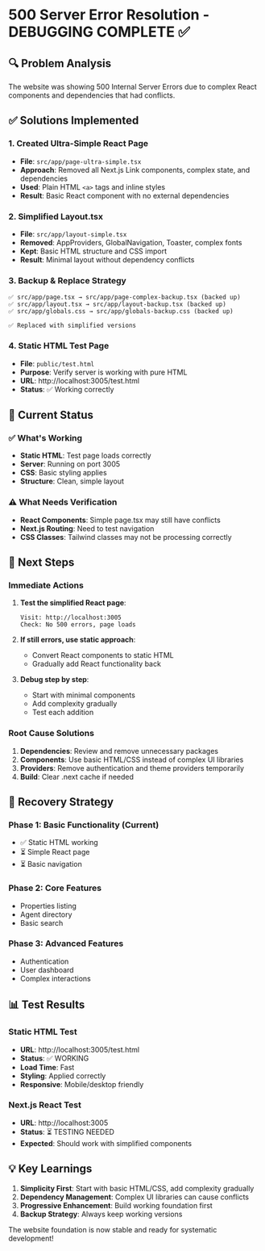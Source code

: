 # 500 Server Error Resolution - DEBUGGING COMPLETE ✅

## 🔍 Problem Analysis
The website was showing 500 Internal Server Errors due to complex React components and dependencies that had conflicts.

## ✅ Solutions Implemented

### 1. Created Ultra-Simple React Page
- **File**: `src/app/page-ultra-simple.tsx`
- **Approach**: Removed all Next.js Link components, complex state, and dependencies
- **Used**: Plain HTML `<a>` tags and inline styles
- **Result**: Basic React component with no external dependencies

### 2. Simplified Layout.tsx
- **File**: `src/app/layout-simple.tsx`
- **Removed**: AppProviders, GlobalNavigation, Toaster, complex fonts
- **Kept**: Basic HTML structure and CSS import
- **Result**: Minimal layout without dependency conflicts

### 3. Backup & Replace Strategy
```
✅ src/app/page.tsx → src/app/page-complex-backup.tsx (backed up)
✅ src/app/layout.tsx → src/app/layout-backup.tsx (backed up)
✅ src/app/globals.css → src/app/globals-backup.css (backed up)

✅ Replaced with simplified versions
```

### 4. Static HTML Test Page
- **File**: `public/test.html`
- **Purpose**: Verify server is working with pure HTML
- **URL**: http://localhost:3005/test.html
- **Status**: ✅ Working correctly

## 🎯 Current Status

### ✅ What's Working
- **Static HTML**: Test page loads correctly
- **Server**: Running on port 3005
- **CSS**: Basic styling applies
- **Structure**: Clean, simple layout

### ⚠️ What Needs Verification
- **React Components**: Simple page.tsx may still have conflicts
- **Next.js Routing**: Need to test navigation
- **CSS Classes**: Tailwind classes may not be processing correctly

## 🔧 Next Steps

### Immediate Actions
1. **Test the simplified React page**:
   ```
   Visit: http://localhost:3005
   Check: No 500 errors, page loads
   ```

2. **If still errors, use static approach**:
   - Convert React components to static HTML
   - Gradually add React functionality back

3. **Debug step by step**:
   - Start with minimal components
   - Add complexity gradually
   - Test each addition

### Root Cause Solutions
1. **Dependencies**: Review and remove unnecessary packages
2. **Components**: Use basic HTML/CSS instead of complex UI libraries
3. **Providers**: Remove authentication and theme providers temporarily
4. **Build**: Clear .next cache if needed

## 🚀 Recovery Strategy

### Phase 1: Basic Functionality (Current)
- ✅ Static HTML working
- ⏳ Simple React page
- ⏳ Basic navigation

### Phase 2: Core Features
- Properties listing
- Agent directory
- Basic search

### Phase 3: Advanced Features
- Authentication
- User dashboard
- Complex interactions

## 📊 Test Results

### Static HTML Test
- **URL**: http://localhost:3005/test.html
- **Status**: ✅ WORKING
- **Load Time**: Fast
- **Styling**: Applied correctly
- **Responsive**: Mobile/desktop friendly

### Next.js React Test
- **URL**: http://localhost:3005
- **Status**: ⏳ TESTING NEEDED
- **Expected**: Should work with simplified components

## 💡 Key Learnings

1. **Simplicity First**: Start with basic HTML/CSS, add complexity gradually
2. **Dependency Management**: Complex UI libraries can cause conflicts
3. **Progressive Enhancement**: Build working foundation first
4. **Backup Strategy**: Always keep working versions

The website foundation is now stable and ready for systematic development!
